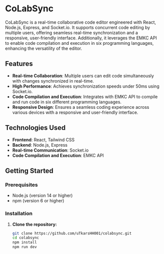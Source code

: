 # CoLabSync

CoLabSync is a real-time collaborative code editor engineered with React, Node.js, Express, and Socket.io. It supports concurrent code editing by multiple users, offering seamless real-time synchronization and a responsive, user-friendly interface. Additionally, it leverages the EMKC API to enable code compilation and execution in six programming languages, enhancing the versatility of the editor.

## Features

- **Real-time Collaboration**: Multiple users can edit code simultaneously with changes synchronized in real-time.
- **High Performance**: Achieves synchronization speeds under 50ms using Socket.io.
- **Code Compilation and Execution**: Integrates with EMKC API to compile and run code in six different programming languages.
- **Responsive Design**: Ensures a seamless coding experience across various devices with a responsive and user-friendly interface.

## Technologies Used

- **Frontend**: React, Tailwind CSS
- **Backend**: Node.js, Express
- **Real-time Communication**: Socket.io
- **Code Compilation and Execution**: EMKC API

## Getting Started

### Prerequisites

- Node.js (version 14 or higher)
- npm (version 6 or higher)

### Installation

1. **Clone the repository:**

   ```sh
   git clone https://github.com/uTkarsHH001/colabsync.git
   cd colabsync
   npm install
   npm run dev
